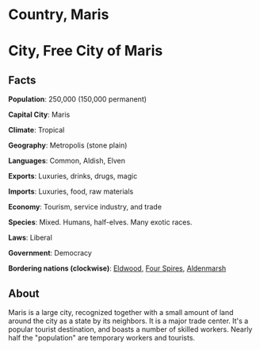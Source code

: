 # Country, Maris
# City, Free City of Maris

## Facts
**Population**: 250,000 (150,000 permanent)

**Capital City**: Maris

**Climate**: Tropical

**Geography**: Metropolis (stone plain)

**Languages**: Common, Aldish, Elven

**Exports**: Luxuries, drinks, drugs, magic

**Imports**: Luxuries, food, raw materials

**Economy**: Tourism, service industry, and trade

**Species**: Mixed. Humans, half-elves. Many exotic races.

**Laws**: Liberal

**Government**: Democracy

**Bordering nations (clockwise)**: [Eldwood](eldwood.md), [Four Spires](four_spires.md), [Aldenmarsh](aldenmarsh.md)

## About
Maris is a large city, recognized together with a small amount of land around the city as a state by its neighbors. It is a major trade center. It's a popular tourist destination, and boasts a number of skilled workers. Nearly half the "population" are temporary workers and tourists.
